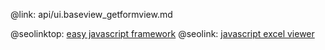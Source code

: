 @link: api/ui.baseview_getformview.md

@seolinktop: [easy javascript framework](https://webix.com)
@seolink: [javascript excel viewer](https://webix.com/widget/excel_viewer/)